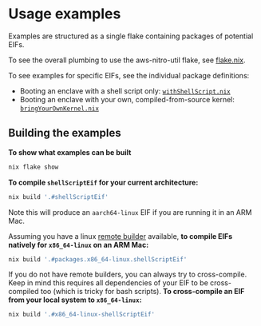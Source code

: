 # Usage examples

Examples are structured as a single flake containing packages of potential EIFs.

To see the overall plumbing to use the aws-nitro-util flake, see [flake.nix](./flake.nix).

To see examples for specific EIFs, see the individual package definitions:

- Booting an enclave with a shell script only: [`withShellScript.nix`](./withShellScript.nix)
- Booting an enclave with your own, compiled-from-source kernel: [`bringYourOwnKernel.nix`](./bringYourOwnKernel.nix)

## Building the examples

**To show what examples can be built**

```bash
nix flake show
```

**To compile `shellScriptEif` for your current architecture:**
```bash
nix build '.#shellScriptEif'
```
Note this will produce an `aarch64-linux` EIF if you are running it in an ARM Mac.

Assuming you have a linux [remote builder](https://nix.dev/manual/nix/2.18/advanced-topics/distributed-builds) available,
**to compile EIFs natively for `x86_64-linux` on an ARM Mac:**

```bash
nix build '.#packages.x86_64-linux.shellScriptEif'
```

If you do not have remote builders, you can always try to cross-compile. Keep in mind this requires all dependencies
of your EIF to be cross-compiled too (which is tricky for bash scripts). **To cross-compile an EIF from your local system
to `x86_64-linux`:**

```bash
nix build '.#x86_64-linux-shellScriptEif'
```

